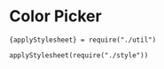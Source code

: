 Color Picker
============

    {applyStylesheet} = require("./util")
    
    applyStylesheet(require("./style"))
    